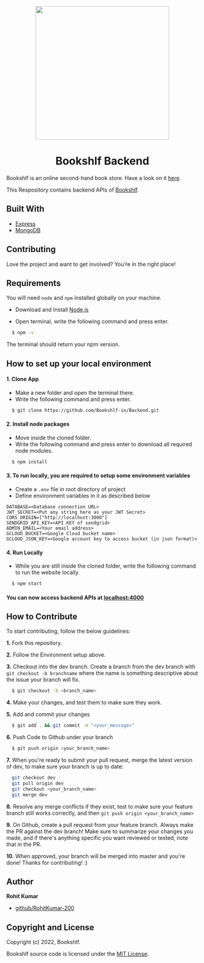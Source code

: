 <p align="center">
  <img src="https://storage.googleapis.com/bookshlf-in/static/logo/logoView.png" width="350" />
  <h1 align="center">Bookshlf Backend</h1>
</p>

Bookshlf is an online second-hand book store. Have a look on it [here](https://bookshlf.in).

This Respository contains backend APIs of [Bookshlf](https://github.com/Bookshlf-in/Website).

## Built With

- [Express](https://expressjs.com/)
- [MongoDB](https://www.mongodb.com/)

## Contributing

Love the project and want to get involved? You’re in the right place!

## Requirements

You will need `node` and `npm` installed globally on your machine.

- Download and Install [Node.js](https://nodejs.org/en/download/)

- Open terminal, write the following command and press enter.

```bash
  $ npm -v
```

The terminal should return your npm version.

## How to set up your local environment

#### 1. Clone App

- Make a new folder and open the terminal there.
- Write the following command and press enter.

```bash
  $ git clone https://github.com/Bookshlf-in/Backend.git
```

#### 2. Install node packages

- Move inside the cloned folder.
- Write the following command and press enter to download all required node modules.

```bash
  $ npm install
```

#### 3. To run locally, you are required to setup some environment variables

- Create a `.env` file in root directory of project
- Define environment variables in it as described below

```
DATABASE=<Database connection URL>
JWT_SECRET=<Put any string here as your JWT Secret>
CORS_ORIGIN=["http://localhost:3000"]
SENDGRID_API_KEY=<API KEY of sendgrid>
ADMIN_EMAIL=<Your email address>
GCLOUD_BUCKET=<Google Cloud bucket name>
GCLOUD_JSON_KEY=<Google account key to access bucket (in json format)>
```

#### 4. Run Locally

- While you are still inside the cloned folder, write the following command to run the website locally.

```bash
  $ npm start
```

#### You can now access backend APIs at [localhost:4000](http://localhost:4000)

## How to Contribute

To start contributing, follow the below guidelines:

**1.** Fork this repository.

**2.** Follow the Environment setup above.

**3.** Checkout into the dev branch. Create a branch from the dev branch with `git checkout -b branchname` where the name is something descriptive about the issue your branch will fix.

```bash
  $ git checkout -b <branch_name>
```

**4.** Make your changes, and test them to make sure they work.

**5.** Add and commit your changes

```bash
  $ git add . && git commit -m "<your_message>"
```

**6.** Push Code to Github under your branch

```bash
  $ git push origin <your_branch_name>
```

**7.** When you're ready to submit your pull request, merge the latest version of dev, to make sure your branch is up to date:

```bash
  git checkout dev
  git pull origin dev
  git checkout <your_branch_name>
  git merge dev
```

**8.** Resolve any merge conflicts if they exist, test to make sure your feature branch still works correctly, and then `git push origin <your_branch_name>`

**9.** On Github, create a pull request from your feature branch. Always make the PR against the dev branch! Make sure to summarize your changes you made, and if there's anything specific you want reviewed or tested, note that in the PR.

**10.** When approved, your branch will be merged into master and you're done! Thanks for contributing! :)

## Author

**Rohit Kumar**

- [github/RohitKumar-200](https://github.com/RohitKumar-200)

## Copyright and License

Copyright (c) 2022, Bookshlf.

Bookshlf source code is licensed under the [MIT License](https://github.com/Bookshlf-in/Backend/blob/main/LICENSE).
